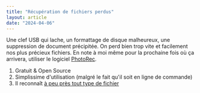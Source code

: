 ```yaml
---
title: "Récupération de fichiers perdus"
layout: article
date: "2024-04-06"
---
```


Une clef USB qui lache, un formattage de disque malheureux, une suppression de document précipitée. On perd bien trop vite et facilement nos plus précieux fichiers. En note à moi même pour la prochaine fois où ça arrivera, utiliser le logiciel [PhotoRec](https://www.cgsecurity.org/wiki/PhotoRec_FR).

1. Gratuit & Open Source
2. Simplissime d'utilisation (malgré le fait qu'il soit en ligne de commande)
3. Il reconnaît [à peu près tout type de fichier](https://www.cgsecurity.org/wiki/File_Formats_Recovered_By_PhotoRec)